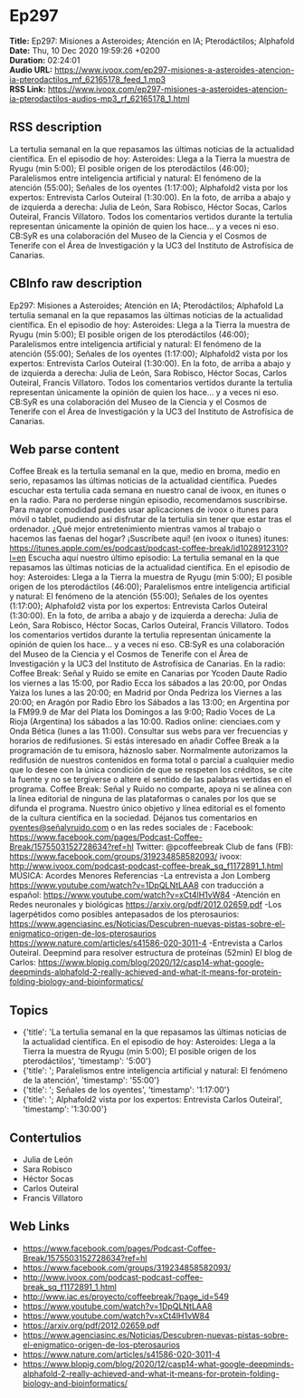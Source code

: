 # Ep297  
**Title:** Ep297: Misiones a Asteroides; Atención en IA; Pterodáctilos; Alphafold  
**Date:** Thu, 10 Dec 2020 19:59:26 +0200  
**Duration:** 02:24:01  
**Audio URL:** https://www.ivoox.com/ep297-misiones-a-asteroides-atencion-ia-pterodactilos_mf_62165178_feed_1.mp3  
**RSS Link:** https://www.ivoox.com/ep297-misiones-a-asteroides-atencion-ia-pterodactilos-audios-mp3_rf_62165178_1.html  

## RSS description
La tertulia semanal en la que repasamos las últimas noticias de la actualidad científica. En el episodio de hoy: Asteroides: Llega a la Tierra la muestra de Ryugu (min 5:00); El posible origen de los pterodáctilos (46:00); Paralelismos entre inteligencia artificial y natural: El fenómeno de la atención (55:00); Señales de los oyentes (1:17:00); Alphafold2 vista por los expertos: Entrevista Carlos Outeiral (1:30:00). En la foto, de arriba a abajo y de izquierda a derecha: Julia de León, Sara Robisco, Héctor Socas, Carlos Outeiral, Francis Villatoro. Todos los comentarios vertidos durante la tertulia representan únicamente la opinión de quien los hace... y a veces ni eso. CB:SyR es una colaboración del Museo de la Ciencia y el Cosmos de Tenerife con el Área de Investigación y la UC3 del Instituto de Astrofísica de Canarias.

## CBInfo raw description
Ep297: Misiones a Asteroides; Atención en IA; Pterodáctilos; Alphafold
La tertulia semanal en la que repasamos las últimas noticias de la actualidad científica. En el episodio de hoy: Asteroides: Llega a la Tierra la muestra de Ryugu (min 5:00); El posible origen de los pterodáctilos (46:00); Paralelismos entre inteligencia artificial y natural: El fenómeno de la atención (55:00); Señales de los oyentes (1:17:00); Alphafold2 vista por los expertos: Entrevista Carlos Outeiral (1:30:00). En la foto, de arriba a abajo y de izquierda a derecha: Julia de León, Sara Robisco, Héctor Socas, Carlos Outeiral, Francis Villatoro. Todos los comentarios vertidos durante la tertulia representan únicamente la opinión de quien los hace... y a veces ni eso. CB:SyR es una colaboración del Museo de la Ciencia y el Cosmos de Tenerife con el Área de Investigación y la UC3 del Instituto de Astrofísica de Canarias.


## Web parse content
Coffee Break es la tertulia semanal en la que, medio en broma, medio en serio, repasamos las últimas noticias de la actualidad científica. Puedes escuchar esta tertulia cada semana en nuestro canal de ivoox, en itunes o en la radio. Para no perderse ningún episodio, recomendamos suscribirse. Para mayor comodidad puedes usar aplicaciones de ivoox o itunes para móvil o tablet, pudiendo así disfrutar de la tertulia sin tener que estar tras el ordenador. ¿Qué mejor entretenimiento mientras vamos al trabajo o hacemos las faenas del hogar? ¡Suscríbete aquí! (en ivoox o itunes) itunes: https://itunes.apple.com/es/podcast/podcast-coffee-break/id1028912310?l=en Escucha aquí nuestro último episodio: La tertulia semanal en la que repasamos las últimas noticias de la actualidad científica. En el episodio de hoy: Asteroides: Llega a la Tierra la muestra de Ryugu (min 5:00); El posible origen de los pterodáctilos (46:00); Paralelismos entre inteligencia artificial y natural: El fenómeno de la atención (55:00); Señales de los oyentes (1:17:00); Alphafold2 vista por los expertos: Entrevista Carlos Outeiral (1:30:00). En la foto, de arriba a abajo y de izquierda a derecha: Julia de León, Sara Robisco, Héctor Socas, Carlos Outeiral, Francis Villatoro. Todos los comentarios vertidos durante la tertulia representan únicamente la opinión de quien los hace… y a veces ni eso. CB:SyR es una colaboración del Museo de la Ciencia y el Cosmos de Tenerife con el Área de Investigación y la UC3 del Instituto de Astrofísica de Canarias. En la radio: Coffee Break: Señal y Ruido se emite en Canarias por Ycoden Daute Radio los viernes a las 15:00, por Radio Ecca los sábados a las 20:00, por Ondas Yaiza los lunes a las 20:00; en Madrid por Onda Pedriza los Viernes a las 20:00; en Aragón por Radio Ebro los Sábados a las 13:00; en Argentina por la FM99.9 de Mar del Plata los Domingos a las 9:00; Radio Voces de La Rioja (Argentina) los sábados a las 10:00. Radios online: cienciaes.com y Onda Bética (lunes a las 11:00). Consultar sus webs para ver frecuencias y horarios de redifusiones. Si estás interesado en añadir Coffee Break a la programación de tu emisora, háznoslo saber. Normalmente autorizamos la redifusión de nuestros contenidos en forma total o parcial a cualquier medio que lo desee con la única condición de que se respeten los créditos, se cite la fuente y no se tergiverse o altere el sentido de las palabras vertidas en el programa. Coffee Break: Señal y Ruido no comparte, apoya ni se alinea con la línea editorial de ninguna de las plataformas o canales por los que se difunda el programa. Nuestro único objetivo y línea editorial es el fomento de la cultura científica en la sociedad. Déjanos tus comentarios en oyentes@señalyruido.com o en las redes sociales de : Facebook: https://www.facebook.com/pages/Podcast-Coffee-Break/1575503152728634?ref=hl Twitter: @pcoffeebreak Club de fans (FB): https://www.facebook.com/groups/319234858582093/ ivoox: http://www.ivoox.com/podcast-podcast-coffee-break_sq_f1172891_1.html MÚSICA: Acordes Menores Referencias -La entrevista a Jon Lomberg https://www.youtube.com/watch?v=1DpQLNtLAA8 con traducción a español: https://www.youtube.com/watch?v=xCt4lH1vW84 -Atención en Redes neuronales y biológicas https://arxiv.org/pdf/2012.02659.pdf -Los lagerpétidos como posibles antepasados de los pterosaurios: https://www.agenciasinc.es/Noticias/Descubren-nuevas-pistas-sobre-el-enigmatico-origen-de-los-pterosaurios https://www.nature.com/articles/s41586-020-3011-4 -Entrevista a Carlos Outeiral. Deepmind para resolver estructura de proteínas (52min) El blog de Carlos: https://www.blopig.com/blog/2020/12/casp14-what-google-deepminds-alphafold-2-really-achieved-and-what-it-means-for-protein-folding-biology-and-bioinformatics/

## Topics
- {'title': 'La tertulia semanal en la que repasamos las últimas noticias de la actualidad científica. En el episodio de hoy: Asteroides: Llega a la Tierra la muestra de Ryugu (min 5:00); El posible origen de los pterodáctilos', 'timestamp': '5:00'}
- {'title': '; Paralelismos entre inteligencia artificial y natural: El fenómeno de la atención', 'timestamp': '55:00'}
- {'title': '; Señales de los oyentes', 'timestamp': '1:17:00'}
- {'title': '; Alphafold2 vista por los expertos: Entrevista Carlos Outeiral', 'timestamp': '1:30:00'}
## Contertulios
- Julia de León
- Sara Robisco
- Héctor Socas
- Carlos Outeiral
- Francis Villatoro
## Web Links
- https://www.facebook.com/pages/Podcast-Coffee-Break/1575503152728634?ref=hl
- https://www.facebook.com/groups/319234858582093/
- http://www.ivoox.com/podcast-podcast-coffee-break_sq_f1172891_1.html
- http://www.iac.es/proyecto/coffeebreak/?page_id=549
- https://www.youtube.com/watch?v=1DpQLNtLAA8
- https://www.youtube.com/watch?v=xCt4lH1vW84
- https://arxiv.org/pdf/2012.02659.pdf
- https://www.agenciasinc.es/Noticias/Descubren-nuevas-pistas-sobre-el-enigmatico-origen-de-los-pterosaurios
- https://www.nature.com/articles/s41586-020-3011-4
- https://www.blopig.com/blog/2020/12/casp14-what-google-deepminds-alphafold-2-really-achieved-and-what-it-means-for-protein-folding-biology-and-bioinformatics/